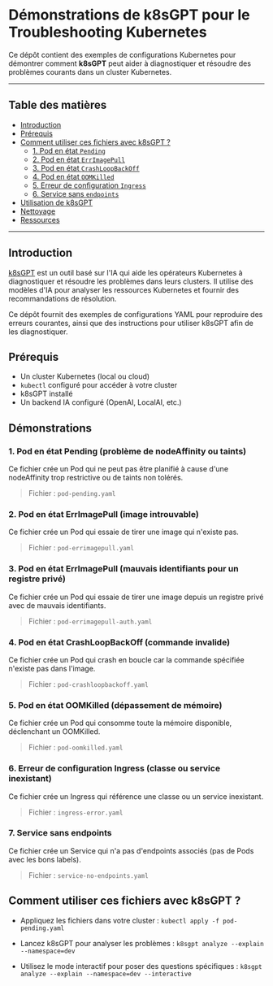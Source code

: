 # Démonstrations de k8sGPT pour le Troubleshooting Kubernetes

Ce dépôt contient des exemples de configurations Kubernetes pour démontrer comment **k8sGPT** peut aider à diagnostiquer et résoudre des problèmes courants dans un cluster Kubernetes.

---

## Table des matières
- [Introduction](#introduction)
- [Prérequis](#prérequis)
- [Comment utiliser ces fichiers avec k8sGPT ?]()
  - [1. Pod en état `Pending`](#1-pod-en-état-pending)
  - [2. Pod en état `ErrImagePull`](#2-pod-en-état-errimagepull)
  - [3. Pod en état `CrashLoopBackOff`](#3-pod-en-état-crashloopbackoff)
  - [4. Pod en état `OOMKilled`](#4-pod-en-état-oomkilled)
  - [5. Erreur de configuration `Ingress`](#5-erreur-de-configuration-ingress)
  - [6. Service sans `endpoints`](#6-service-sans-endpoints)
- [Utilisation de k8sGPT](#utilisation-de-k8sgpt)
- [Nettoyage](#nettoyage)
- [Ressources](#ressources)

---

## Introduction
[k8sGPT](https://github.com/k8sgpt-ai/k8sgpt) est un outil basé sur l'IA qui aide les opérateurs Kubernetes à diagnostiquer et résoudre les problèmes dans leurs clusters. Il utilise des modèles d'IA pour analyser les ressources Kubernetes et fournir des recommandations de résolution.

Ce dépôt fournit des exemples de configurations YAML pour reproduire des erreurs courantes, ainsi que des instructions pour utiliser k8sGPT afin de les diagnostiquer.

## Prérequis
- Un cluster Kubernetes (local ou cloud)
- `kubectl` configuré pour accéder à votre cluster
- k8sGPT installé
- Un backend IA configuré (OpenAI, LocalAI, etc.)

## Démonstrations

### 1. Pod en état Pending (problème de nodeAffinity ou taints)
Ce fichier crée un Pod qui ne peut pas être planifié à cause d'une nodeAffinity trop restrictive ou de taints non tolérés.
> Fichier : `pod-pending.yaml`

### 2. Pod en état ErrImagePull (image introuvable)
Ce fichier crée un Pod qui essaie de tirer une image qui n'existe pas.
> Fichier : `pod-errimagepull.yaml`

### 3. Pod en état ErrImagePull (mauvais identifiants pour un registre privé)
Ce fichier crée un Pod qui essaie de tirer une image depuis un registre privé avec de mauvais identifiants.
> Fichier : `pod-errimagepull-auth.yaml`

### 4. Pod en état CrashLoopBackOff (commande invalide)
Ce fichier crée un Pod qui crash en boucle car la commande spécifiée n'existe pas dans l'image.
> Fichier : `pod-crashloopbackoff.yaml`

### 5. Pod en état OOMKilled (dépassement de mémoire)
Ce fichier crée un Pod qui consomme toute la mémoire disponible, déclenchant un OOMKilled.
> Fichier : `pod-oomkilled.yaml`

### 6. Erreur de configuration Ingress (classe ou service inexistant)
Ce fichier crée un Ingress qui référence une classe ou un service inexistant.
> Fichier : `ingress-error.yaml`

### 7. Service sans endpoints
Ce fichier crée un Service qui n'a pas d'endpoints associés (pas de Pods avec les bons labels).
> Fichier : `service-no-endpoints.yaml`

## Comment utiliser ces fichiers avec k8sGPT ?

- Appliquez les fichiers dans votre cluster :
`kubectl apply -f pod-pending.yaml` 

- Lancez k8sGPT pour analyser les problèmes :
`k8sgpt analyze --explain --namespace=dev`

- Utilisez le mode interactif pour poser des questions spécifiques :
`k8sgpt analyze --explain --namespace=dev --interactive`


